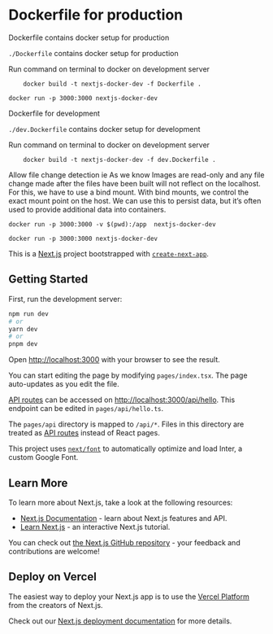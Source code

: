 
# Dockerfile for production

Dockerfile contains docker setup for production

`./Dockerfile` contains docker setup for production

Run command on terminal to docker on development server

``` build
    docker build -t nextjs-docker-dev -f Dockerfile .  
```

```run 
docker run -p 3000:3000 nextjs-docker-dev
```

Dockerfile for development

`./dev.Dockerfile` contains docker setup for development

Run command on terminal to docker on development server

``` build
    docker build -t nextjs-docker-dev -f dev.Dockerfile .  
```
Allow file change detection ie  As we know Images are read-only and any file change made after the files have been built will not reflect on the localhost. For this, we have to use a bind mount. With bind mounts, we control the exact mount point on the host. We can use this to persist data, but it’s often used to provide additional data into containers. 

``` run
docker run -p 3000:3000 -v $(pwd):/app  nextjs-docker-dev
```

```run 
docker run -p 3000:3000 nextjs-docker-dev
```


This is a [Next.js](https://nextjs.org/) project bootstrapped with [`create-next-app`](https://github.com/vercel/next.js/tree/canary/packages/create-next-app).

## Getting Started

First, run the development server:

```bash
npm run dev
# or
yarn dev
# or
pnpm dev
```

Open [http://localhost:3000](http://localhost:3000) with your browser to see the result.

You can start editing the page by modifying `pages/index.tsx`. The page auto-updates as you edit the file.

[API routes](https://nextjs.org/docs/api-routes/introduction) can be accessed on [http://localhost:3000/api/hello](http://localhost:3000/api/hello). This endpoint can be edited in `pages/api/hello.ts`.

The `pages/api` directory is mapped to `/api/*`. Files in this directory are treated as [API routes](https://nextjs.org/docs/api-routes/introduction) instead of React pages.

This project uses [`next/font`](https://nextjs.org/docs/basic-features/font-optimization) to automatically optimize and load Inter, a custom Google Font.

## Learn More

To learn more about Next.js, take a look at the following resources:

- [Next.js Documentation](https://nextjs.org/docs) - learn about Next.js features and API.
- [Learn Next.js](https://nextjs.org/learn) - an interactive Next.js tutorial.

You can check out [the Next.js GitHub repository](https://github.com/vercel/next.js/) - your feedback and contributions are welcome!

## Deploy on Vercel

The easiest way to deploy your Next.js app is to use the [Vercel Platform](https://vercel.com/new?utm_medium=default-template&filter=next.js&utm_source=create-next-app&utm_campaign=create-next-app-readme) from the creators of Next.js.

Check out our [Next.js deployment documentation](https://nextjs.org/docs/deployment) for more details.
